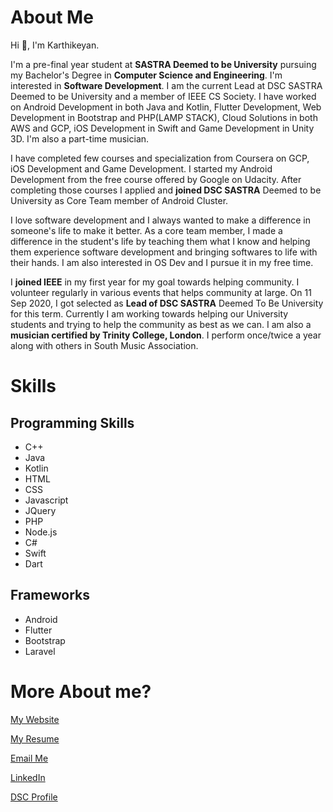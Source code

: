 # About Me

Hi 👋, I'm Karthikeyan.

I'm a pre-final year student at **SASTRA Deemed to be University** pursuing my Bachelor's Degree in **Computer Science and Engineering**. I'm interested in **Software Development**. I am the current Lead at DSC SASTRA Deemed to be University and a member of IEEE CS Society. I have worked on Android Development in both Java and Kotlin, Flutter Development, Web Development in Bootstrap and PHP(LAMP STACK), Cloud Solutions in both AWS and GCP, iOS Development in Swift and Game Development in Unity 3D. I'm also a part-time musician.

I have completed few courses and specialization from Coursera on GCP, iOS Development and Game Development. I started my Android Development from the free course offered by Google on Udacity. After completing those courses I applied and **joined DSC SASTRA** Deemed to be University as Core Team member of Android Cluster.

I love software development and I always wanted to make a difference in someone's life to make it better. As a core team member, I made a difference in the student's life by teaching them what I know and helping them experience software development and bringing softwares to life with their hands. I am also interested in OS Dev and I pursue it in my free time.

I **joined IEEE** in my first year for my goal towards helping community. I volunteer regularly in various events that helps community at large. On 11 Sep 2020, I got selected as **Lead of DSC SASTRA** Deemed To Be University for this term. Currently I am working towards helping our University students and trying to help the community as best as we can. I am also a **musician certified by Trinity College, London**. I perform once/twice a year along with others in South Music Association.

# Skills

## Programming Skills
- C++
- Java
- Kotlin
- HTML
- CSS
- Javascript
- JQuery
- PHP
- Node.js
- C#
- Swift
- Dart

## Frameworks
- Android
- Flutter
- Bootstrap
- Laravel

# More About me?
[My Website](https://karthikeyan2000.github.io/index.html)

[My Resume](https://github.com/karthikeyan2000/karthikeyan2000/blob/main/resume.pdf)

[Email Me](mailto:karthikeyan.k2000@gmail.com)

[LinkedIn](https://www.linkedin.com/in/karthikeyank2000/)

[DSC Profile](https://dsc.community.dev/u/mcfcru/)
